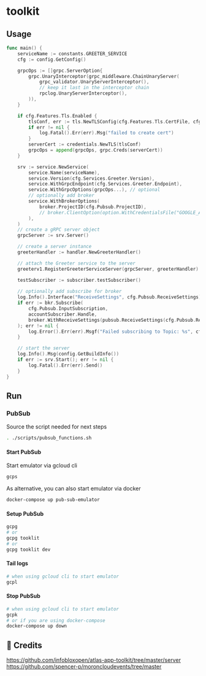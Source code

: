 # toolkit

## Usage

```go
func main() {
	serviceName := constants.GREETER_SERVICE
	cfg := config.GetConfig()

	grpcOps := []grpc.ServerOption{
		grpc.UnaryInterceptor(grpc_middleware.ChainUnaryServer(
			grpc_validator.UnaryServerInterceptor(),
			// keep it last in the interceptor chain
			rpclog.UnaryServerInterceptor(),
		)),
	}

	if cfg.Features.Tls.Enabled {
		tlsConf, err := tls.NewTLSConfig(cfg.Features.Tls.CertFile, cfg.Features.Tls.KeyFile, cfg.Features.Tls.CaFile, cfg.Features.Tls.ServerName, cfg.Features.Tls.Password)
		if err != nil {
			log.Fatal().Err(err).Msg("failed to create cert")
		}
		serverCert := credentials.NewTLS(tlsConf)
		grpcOps = append(grpcOps, grpc.Creds(serverCert))
	}

	srv := service.NewService(
		service.Name(serviceName),
		service.Version(cfg.Services.Greeter.Version),
		service.WithGrpcEndpoint(cfg.Services.Greeter.Endpoint),
		service.WithGrpcOptions(grpcOps...), // optional
        // optionally add broker
		service.WithBrokerOptions(
			broker.ProjectID(cfg.Pubsub.ProjectID),
			// broker.ClientOption(option.WithCredentialsFile("GOOGLE_APPLICATION_CREDENTIALS_FILE_PATH")),
		),
	)
	// create a gRPC server object
	grpcServer := srv.Server()

	// create a server instance
	greeterHandler := handler.NewGreeterHandler()

	// attach the Greeter service to the server
	greeterv1.RegisterGreeterServiceServer(grpcServer, greeterHandler)

    testSubscriber := subscriber.testSubscriber()
    
    // optionally add subscribe for broker
	log.Info().Interface("ReceiveSettings", cfg.Pubsub.ReceiveSettings).Send()
	if err := bkr.Subscribe(
		cfg.Pubsub.InputSubscription,
		accountSubscriber.Handle,
		broker.WithReceiveSettings(pubsub.ReceiveSettings(cfg.Pubsub.ReceiveSettings)),
	); err != nil {
		log.Error().Err(err).Msgf("Failed subscribing to Topic: %s", cfg.Sources.Acro.InputTopic)
	}

	// start the server
	log.Info().Msg(config.GetBuildInfo())
	if err := srv.Start(); err != nil {
		log.Fatal().Err(err).Send()
	}
}
```

## Run 

### PubSub

Source the script needed for next steps

```bash
. ./scripts/pubsub_functions.sh
```

#### Start PubSub

Start emulator via gcloud cli

```bash
gcps
```

As alternative, you can also start emulator via docker

```bash
docker-compose up pub-sub-emulator
```

#### Setup PubSub

```bash
gcpg
# or 
gcpg tooklit
# or 
gcpg tooklit dev
```

#### Tail logs

```bash
# when using gcloud cli to start emulator
gcpl
```

#### Stop PubSub

```bash
# when using gcloud cli to start emulator
gcpk
# or if you are using docker-compose
docker-compose up down
```

## 🔗 Credits
https://github.com/infobloxopen/atlas-app-toolkit/tree/master/server
https://github.com/spencer-p/moroncloudevents/tree/master
